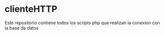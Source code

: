 # clienteHTTP
Este repositorio contiene todos los scripts php que realizan la conexion con la base de datos

